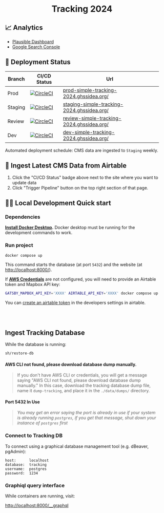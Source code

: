 <h1 align="center">
    Tracking 2024
</h1>

## 📈 Analytics

- [Plausible Dashboard](#)
- [Google Search Console](#)

## 🚀 Deployment Status

| Branch  | CI/CD Status                      | Url                                                                                              |
| ------- | --------------------------------- | -------------------------------------------------------------------------------------------------|
| Prod    | [![CircleCI](https://dl.circleci.com/status-badge/img/gh/talus-analytics-bus/simple-tracking-2024/tree/prod.svg?style=svg)](https://dl.circleci.com/status-badge/redirect/gh/talus-analytics-bus/simple-tracking-2024/tree/prod) | [prod-simple-tracking-2024.ghssidea.org/](https://prod-simple-tracking-2024.ghssidea.org/)       |
| Staging | [![CircleCI](https://dl.circleci.com/status-badge/img/gh/talus-analytics-bus/simple-tracking-2024/tree/prod.svg?style=svg)](https://dl.circleci.com/status-badge/redirect/gh/talus-analytics-bus/simple-tracking-2024/tree/staging) | [staging-simple-tracking-2024.ghssidea.org/](https://staging-simple-tracking-2024.ghssidea.org/) |
| Review  | [![CircleCI](https://dl.circleci.com/status-badge/img/gh/talus-analytics-bus/simple-tracking-2024/tree/prod.svg?style=svg)](https://dl.circleci.com/status-badge/redirect/gh/talus-analytics-bus/simple-tracking-2024/tree/review) | [review-simple-tracking-2024.ghssidea.org/](https://review-simple-tracking-2024.ghssidea.org/)   |
| Dev     | [![CircleCI](https://dl.circleci.com/status-badge/img/gh/talus-analytics-bus/simple-tracking-2024/tree/prod.svg?style=svg)](https://dl.circleci.com/status-badge/redirect/gh/talus-analytics-bus/simple-tracking-2024/tree/dev) | [dev-simple-tracking-2024.ghssidea.org/](https://dev-simple-tracking-2024.ghssidea.org/)         |



Automated deployment schedule: CMS data are ingested to `Staging` weekly.

## 📄 Ingest Latest CMS Data from Airtable

1. Click the "CI/CD Status" badge above next to the site where you want to update data
2. Click "Trigger Pipeline" button on the top right section of that page.



## 👩‍💻 Local Development Quick start

### Dependencies

**[Install Docker Desktop](https://docs.docker.com/get-docker/).**
Docker desktop must be running for the development commands to work.

### Run project

```sh
docker compose up
```

This command starts the database (at port `5432`) and the website 
(at [http://localhost:8000/](http://localhost:8000/)).

If **[AWS Credentials](https://docs.aws.amazon.com/cli/latest/userguide/cli-configure-files.html)** 
are not configured, you will need to provide an Airtable token and Mapbox API key:

```sh
GATSBY_MAPBOX_API_KEY='XXXX' AIRTABLE_API_KEY='XXXX' docker compose up
```

You can [create an airtable token](https://airtable.com/create/tokens) in the 
developers settings in airtable.

</br>
</br>

## Ingest Tracking Database

While the database is running:

```sh
sh/restore-db
```

#### AWS CLI not found, please download database dump manually.
> If you don't have AWS CLI or credentials, you will get a message saying
"AWS CLI not found, please download database dump manually." In this case, 
download the tracking database dump file, name it `dump-tracking`, and 
place it in the `./data/dumps/` directory.

#### Port 5432 In Use
> *You may get an error saying the port is already in use 
if your system is already running `postgres`, if you 
get that message, shut down your instance of 
`postgres` first*


### Connect to Tracking DB

To connect using a graphical database management tool 
(e.g. dBeaver, pgAdmin):

```
host:      localhost
database:  tracking
username:  postgres
password:  1234
```

### Graphiql query interface

While containers are running, visit:

[http://localhost:8000/__graphql](http://localhost:8000/__graphql)

